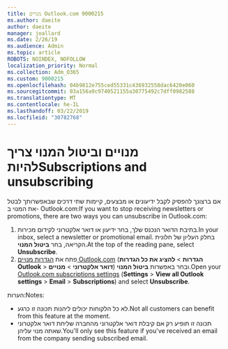 ```yaml
---
title: מנויים Outlook.com 9000215
ms.author: daeite
author: daeite
manager: joallard
ms.date: 2/26/19
ms.audience: Admin
ms.topic: article
ROBOTS: NOINDEX, NOFOLLOW
localization_priority: Normal
ms.collection: Adm_O365
ms.custom: 9000215
ms.openlocfilehash: 04b9812e755ced55331c436932558dac6420e060
ms.sourcegitcommit: 03a156a9c9740521155a30775492c7dff0982588
ms.translationtype: MT
ms.contentlocale: he-IL
ms.lasthandoff: 03/22/2019
ms.locfileid: "30782768"
---
```

# <a name="subscriptions-and-unsubscribing"></a><span data-ttu-id="01d02-102">מנויים וביטול המנוי צריך להיות</span><span class="sxs-lookup"><span data-stu-id="01d02-102">Subscriptions and unsubscribing</span></span>

<span data-ttu-id="01d02-103">אם ברצונך להפסיק לקבל ידיעונים או מבצעים, קיימות שתי דרכים שבאפשרותך לבטל את המנוי ב- Outlook.com:</span><span class="sxs-lookup"><span data-stu-id="01d02-103">If you want to stop receiving newsletters or promotions, there are two ways you can unsubscribe in Outlook.com:</span></span>

1. <span data-ttu-id="01d02-104">בתיבת הדואר הנכנס שלך, בחר ידיעון או דואר אלקטרוני לקידום מכירות.</span><span class="sxs-lookup"><span data-stu-id="01d02-104">In your inbox, select a newsletter or promotional email.</span></span> <span data-ttu-id="01d02-105">בחלק העליון של חלונית הקריאה, בחר **ביטול המנוי**.</span><span class="sxs-lookup"><span data-stu-id="01d02-105">At the top of the reading pane, select **Unsubscribe**.</span></span>
2. <span data-ttu-id="01d02-106">פתח את [הגדרות מנויים Outlook.com](https://outlook.live.com/mail/options/mail/brandsSubscriptions) (**הגדרות** > **להציג את כל הגדרות Outlook** > **דואר אלקטרוני** > **מנויים**) ובחר באפשרות **ביטול המנוי**.</span><span class="sxs-lookup"><span data-stu-id="01d02-106">Open your [Outlook.com subscriptions settings](https://outlook.live.com/mail/options/mail/brandsSubscriptions) (**Settings** > **View all Outlook settings** > **Email** > **Subscriptions**) and select **Unsubscribe**.</span></span>

<span data-ttu-id="01d02-107">הערות:</span><span class="sxs-lookup"><span data-stu-id="01d02-107">Notes:</span></span>

- <span data-ttu-id="01d02-108">לא כל הלקוחות יכולים ליהנות תכונה זו כרגע.</span><span class="sxs-lookup"><span data-stu-id="01d02-108">Not all customers can benefit from this feature at the moment.</span></span>
- <span data-ttu-id="01d02-109">תכונה זו תופיע רק אם קיבלת דואר אלקטרוני מהחברה שליחת דואר אלקטרוני שאתה מנוי עליהן.</span><span class="sxs-lookup"><span data-stu-id="01d02-109">You'll only see this feature if you've received an email from the company sending subscribed email.</span></span>
